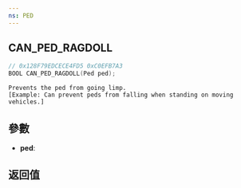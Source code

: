 ```yaml
---
ns: PED
---
```

## CAN_PED_RAGDOLL

```c
// 0x128F79EDCECE4FD5 0xC0EFB7A3
BOOL CAN_PED_RAGDOLL(Ped ped);
```

```
Prevents the ped from going limp.  
[Example: Can prevent peds from falling when standing on moving vehicles.]  
```

## 參數
* **ped**: 

## 返回值
